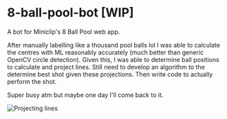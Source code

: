 # 8-ball-pool-bot [WIP]
A bot for Miniclip's 8 Ball Pool web app.

After manually labelling like a thousand pool balls lol I was able to calculate the centres with ML reasonably accurately (much better than generic OpenCV circle detection).
Given this, I was able to determine ball positions to calculate and project lines.
Still need to develop an algorithm to the determine best shot given these projections.
Then write code to actually perform the shot.

Super busy atm but maybe one day I'll come back to it.

![Projecting lines](misc/cheats.gif)
